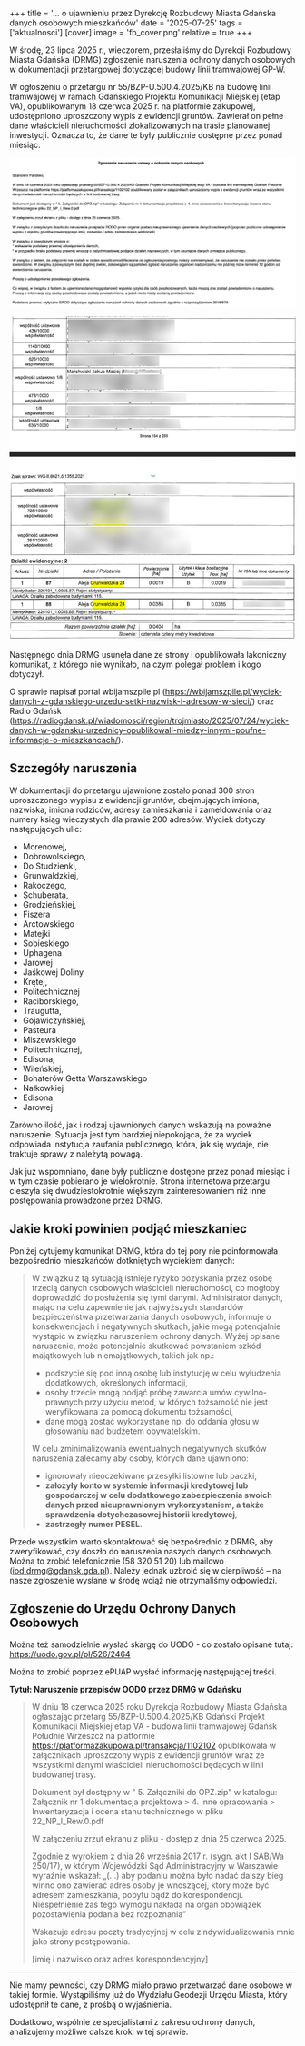 +++
title = '… o ujawnieniu przez Dyrekcję Rozbudowy Miasta Gdańska danych osobowych mieszkańców'
date = '2025-07-25'
tags = ['aktualnosci']
[cover]
    image = 'fb_cover.png' 
    relative = true
+++

W środę, 23 lipca 2025 r., wieczorem, przesłaliśmy do Dyrekcji Rozbudowy Miasta Gdańska (DRMG) zgłoszenie naruszenia ochrony danych osobowych w dokumentacji przetargowej dotyczącej budowy linii tramwajowej GP-W.

<!-- more -->

W ogłoszeniu o przetargu nr 55/BZP-U.500.4.2025/KB na budowę linii tramwajowej w ramach Gdańskiego Projektu Komunikacji Miejskiej (etap VA), opublikowanym 18 czerwca 2025 r. na platformie zakupowej, udostępniono uproszczony wypis z ewidencji gruntów. Zawierał on pełne dane właścicieli nieruchomości zlokalizowanych na trasie planowanej inwestycji. Oznacza to, że dane te były publicznie dostępne przez ponad miesiąc.

![Zgłoszenie naruszenia przez Dyrekcję Rozbudowy Miasta Gdanska](zgloszenie_drmg.png)

![Fragment ujawnionych danych](fragment_danych.jpg)

Następnego dnia DRMG usunęła dane ze strony i opublikowała lakoniczny komunikat, z którego nie wynikało, na czym polegał problem i kogo dotyczył.

O sprawie napisał portal wbijamszpile.pl (https://wbijamszpile.pl/wyciek-danych-z-gdanskiego-urzedu-setki-nazwisk-i-adresow-w-sieci/) oraz Radio Gdańsk (https://radiogdansk.pl/wiadomosci/region/trojmiasto/2025/07/24/wyciek-danych-w-gdansku-urzednicy-opublikowali-miedzy-innymi-poufne-informacje-o-mieszkancach/). 

## Szczegóły naruszenia
W dokumentacji do przetargu ujawnione zostało ponad 300 stron uproszczonego wypisu z ewidencji gruntów, obejmujących imiona, nazwiska, imiona rodziców, adresy zamieszkania i zameldowania oraz numery ksiąg wieczystych dla prawie 200 adresów. Wyciek dotyczy następujących ulic:

* Morenowej, 
* Dobrowolskiego, 
* Do Studzienki, 
* Grunwaldzkiej, 
* Rakoczego, 
* Schuberata, 
* Grodzieńskiej, 
* Fiszera
* Arctowskiego
* Matejki
* Sobieskiego
* Uphagena
* Jarowej
* Jaśkowej Doliny
* Krętej, 
* Politechnicznej
* Raciborskiego, 
* Traugutta, 
* Gojawiczyńskiej,
* Pasteura
* Miszewskiego
* Politechnicznej, 
* Edisona, 
* Wileńskiej, 
* Bohaterów Getta Warszawskiego
* Nałkowkiej
* Edisona
* Jarowej

Zarówno ilość, jak i rodzaj ujawnionych danych wskazują na poważne naruszenie. Sytuacja jest tym bardziej niepokojąca, że za wyciek odpowiada instytucja zaufania publicznego, która, jak się wydaje, nie traktuje sprawy z należytą powagą.

Jak już wspomniano, dane były publicznie dostępne przez ponad miesiąc i w tym czasie pobierano je wielokrotnie. Strona internetowa przetargu cieszyła się dwudziestokrotnie większym zainteresowaniem niż inne postępowania prowadzone przez DRMG.

## Jakie kroki powinien podjąć mieszkaniec
Poniżej cytujemy komunikat DRMG, która do tej pory nie poinformowała bezpośrednio mieszkańców dotkniętych wyciekiem danych:

> W związku z tą sytuacją istnieje ryzyko pozyskania przez osobę trzecią danych osobowych właścicieli nieruchomości, co mogłoby doprowadzić do posłużenia się tymi danymi. Administrator danych, mając na celu zapewnienie jak najwyższych standardów bezpieczeństwa przetwarzania danych osobowych, informuje o konsekwencjach i negatywnych skutkach, jakie mogą potencjalnie wystąpić w związku naruszeniem ochrony danych.
> Wyżej opisane naruszenie, może potencjalnie skutkować powstaniem szkód majątkowych lub niemajątkowych, takich jak np.:
> * podszycie się pod inną osobę lub instytucję w celu wyłudzenia dodatkowych, określonych informacji,
> * osoby trzecie mogą podjąć próbę zawarcia umów cywilno-prawnych przy użyciu metod, w których tożsamość nie jest weryfikowana za pomocą dokumentu tożsamości,
> * dane mogą zostać wykorzystane np. do oddania głosu w głosowaniu nad budżetem obywatelskim.
> 
> W celu zminimalizowania ewentualnych negatywnych skutków naruszenia zalecamy aby osoby, których dane ujawniono:
> * ignorowały nieoczekiwane przesyłki listowne lub paczki,
> * **założyły konto w systemie informacji kredytowej lub gospodarczej w celu dodatkowego zabezpieczenia swoich danych przed nieuprawnionym wykorzystaniem, a także sprawdzenia dotychczasowej historii kredytowej**,
> * **zastrzegły numer PESEL**.

Przede wszystkim warto skontaktować się bezpośrednio z DRMG, aby zweryfikować, czy doszło do naruszenia naszych danych osobowych. Można to zrobić telefonicznie (58 320 51 20) lub mailowo (iod.drmg@gdansk.gda.pl). Należy jednak uzbroić się w cierpliwość – na nasze zgłoszenie wysłane w środę wciąż nie otrzymaliśmy odpowiedzi.

## Zgłoszenie do Urzędu Ochrony Danych Osobowych

Można też samodzielnie wysłać skargę do UODO - co zostało opisane tutaj: https://uodo.gov.pl/pl/526/2464

Można to zrobić poprzez ePUAP wysłać informację następującej treści.

**Tytuł: Naruszenie przepisów OODO przez DRMG w Gdańsku**

> W dniu 18 czerwca 2025 roku Dyrekcja Rozbudowy Miasta Gdańska ogłaszając przetarg  55/BZP-U.500.4.2025/KB Gdański Projekt Komunikacji Miejskiej etap VA - budowa linii tramwajowej Gdańsk Południe Wrzeszcz na platformie https://platformazakupowa.pl/transakcja/1102102 opublikowała w załącznikach uproszczony wypis z ewidencji gruntów wraz ze wszystkimi danymi właścicieli nieruchomości będących w linii budowanej trasy.
> 
> Dokument był dostępny w " 5. Załączniki do OPZ.zip" w katalogu: Załącznik nr 1 dokumentacja projektowa > 4. inne opracowania > Inwentaryzacja i ocena stanu technicznego w pliku 22_NP_I_Rew.0.pdf
> 
> W załączeniu zrzut ekranu z pliku - dostęp z dnia 25 czerwca 2025. 
> 
> Zgodnie z wyrokiem z dnia 26 września 2017 r. (sygn. akt I SAB/Wa 250/17), w którym Wojewódzki Sąd Administracyjny w Warszawie wyraźnie wskazał: „(...) aby podaniu można było nadać dalszy bieg winno ono zawierać adres osoby je wnoszącej, który może być adresem zamieszkania, pobytu bądź do korespondencji. Niespełnienie zaś tego wymogu nakłada na organ obowiązek pozostawienia podania bez rozpoznania”
> 
> Wskazuje adresu poczty tradycyjnej w celu zindywidualizowania mnie jako strony postępowania.
> 
> [imię i nazwisko oraz adres korespondencyjny]

---

Nie mamy pewności, czy DRMG miało prawo przetwarzać dane osobowe w takiej formie. Wystąpiliśmy już do Wydziału Geodezji Urzędu Miasta, który udostępnił te dane, z prośbą o wyjaśnienia.

Dodatkowo, wspólnie ze specjalistami z zakresu ochrony danych, analizujemy możliwe dalsze kroki w tej sprawie.
 